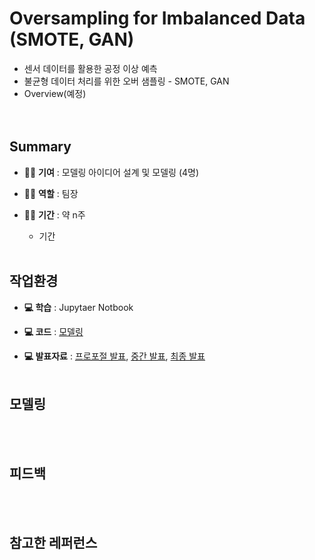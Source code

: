 # Oversampling for Imbalanced Data (SMOTE, GAN)
* 센서 데이터를 활용한 공정 이상 예측
* 불균형 데이터 처리를 위한 오버 샘플링 - SMOTE, GAN  
* Overview(예정)  
<img> </br></br>

## Summary  
* 👩‍💻 **기여** : 모델링 아이디어 설계 및 모델링 (4명)
  
* 👩‍💻 **역할** : 팀장
  
* 👩‍💻 **기간** : 약 n주
	* 기간 </br></br>

## 작업환경
* **💻 학습** : Jupytaer Notbook
  
* **💻 코드** :  [모델링]()
  
* **💻 발표자료**  : [프로포절 발표](), [중간 발표](), [최종 발표]() </br></br>


## 모델링


</br></br>
## 피드백

</br></br>
## 참고한 레퍼런스  
